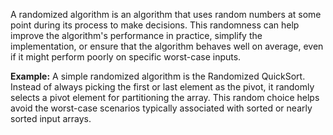 A randomized algorithm is an algorithm that uses random numbers at some point during its process to make decisions. This randomness can help improve the algorithm's performance in practice, simplify the implementation, or ensure that the algorithm behaves well on average, even if it might perform poorly on specific worst-case inputs.


**Example:**
A simple randomized algorithm is the Randomized QuickSort. Instead of always picking the first or last element as the pivot, it randomly selects a pivot element for partitioning the array. This random choice helps avoid the worst-case scenarios typically associated with sorted or nearly sorted input arrays.